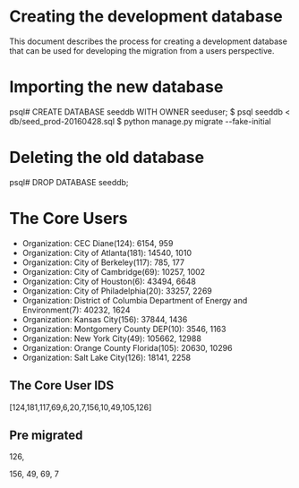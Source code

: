 # Creating the development database

This document describes the process for creating a development
database that can be used for developing the migration from a users
perspective.

# Importing the new database

   psql# CREATE DATABASE seeddb WITH OWNER seeduser;
   $ psql seeddb < db/seed_prod-20160428.sql
   $ python manage.py migrate --fake-initial

# Deleting the old database

   psql# DROP DATABASE seeddb;

# The Core Users
   - Organization: CEC Diane(124): 6154, 959
   - Organization: City of Atlanta(181): 14540, 1010
   - Organization: City of Berkeley(117): 785, 177
   - Organization: City of Cambridge(69): 10257, 1002
   - Organization: City of Houston(6): 43494, 6648
   - Organization: City of Philadelphia(20): 33257, 2269
   - Organization: District of Columbia Department of Energy and Environment(7): 40232, 1624
   - Organization: Kansas City(156): 37844, 1436
   - Organization: Montgomery County DEP(10): 3546, 1163
   - Organization: New York City(49): 105662, 12988
   - Organization: Orange County Florida(105): 20630, 10296
   - Organization: Salt Lake City(126): 18141, 2258

## The Core User IDS
[124,181,117,69,6,20,7,156,10,49,105,126]

## Pre migrated
126,

156, 49, 69, 7
